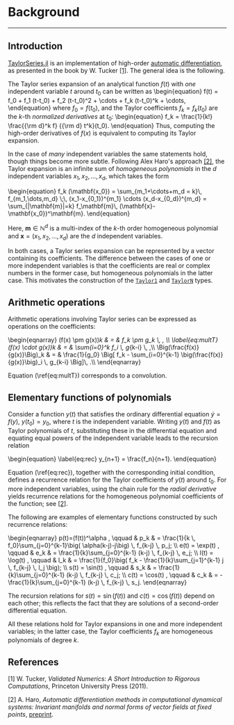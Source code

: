 # Background

---

## Introduction

[TaylorSeries.jl](https://github.com/lbenet/TaylorSeries.jl) is an implementation
of high-order
[automatic differentiation](http://en.wikipedia.org/wiki/Automatic_differentiation),
as presented in the book by W. Tucker [[1]](background.md#references). The general
idea is the following.

The Taylor series expansion of an analytical function
$f(t)$ with *one* independent variable $t$ around $t_0$ can be written as
\\begin{equation}
f(t) = f_0 + f_1 (t-t_0) + f_2 (t-t_0)^2 + \\cdots + f_k (t-t_0)^k + \\cdots,
\\end{equation}
where $f_0=f(t_0)$, and the Taylor coefficients $f_k = f_k(t_0)$ are the
$k$-th *normalized derivatives* at $t_0$:
\\begin{equation}
f_k = \\frac{1}{k!} \\frac{{\\rm d}^k f} {{\\rm d} t^k}(t_0).
\\end{equation}
Thus, computing the high-order derivatives of $f(x)$ is equivalent to computing
its Taylor expansion.

In the case of *many* independent variables the same statements hold, though
things become more subtle. Following Alex Haro's approach
[[2]](background.md#references), the Taylor
expansion is an infinite sum of *homogeneous polynomials* in the $d$ independent
variables $x_1, x_2, \dots, x_d$, which takes the form

\\begin{equation}
f_k (\\mathbf{x_0}) = \\sum_{m_1+\\cdots+m_d = k}\\, f_{m_1,\\dots,m_d} \\;\\,
(x_1-x_{0_1})^{m_1} \\cdots (x_d-x_{0_d})^{m_d} =
\\sum_{|\\mathbf{m}|=k} f_\\mathbf{m}\\, (\\mathbf{x}-\\mathbf{x_0})^\\mathbf{m}.
\\end{equation}

Here, $\mathbf{m}\in \mathbb{N}^d$ is a multi-index of the $k$-th order
homogeneous polynomial and $\mathbf{x}=(x_1,x_2,\ldots,x_d)$ are the
$d$ independent variables.

In both cases, a Taylor series expansion can be represented by a
vector containing its coefficients. The difference between the cases of
one or more independent variables is that the
coefficients are real or complex numbers in the former case, but
homogeneous polynomials in the latter case. This motivates
the construction of the [`Taylor1`](@ref) and [`TaylorN`](@ref) types.

## Arithmetic operations

Arithmetic operations involving Taylor series can be expressed as
operations on the coefficients:

\\begin{eqnarray}
(f(x) \\pm g(x))_k & = & f_k \\pm g_k \\, , \\\\
\\label{eq:multT}
(f(x) \\cdot g(x))_k & = & \\sum_{i=0}^k f_i \\, g_{k-i} \\, ,\\\\
\\Big(\\frac{f(x)}{g(x)}\\Big)_k & = & \\frac{1}{g_0} \\Big[ f_k -
\\sum\_{i=0}^{k-1} \\big(\\frac{f(x)}{g(x)}\\big)_i \\, g\_{k-i} \\Big]\\, .\\\\
\\end{eqnarray}

Equation (\\ref{eq:multT}) corresponds to a convolution.

## Elementary functions of polynomials

Consider a function $y(t)$ that satisfies the ordinary differential equation
$\dot{y} = f(y)$, $y(t_0)=y_0$, where $t$ is the independent variable.
Writing $y(t)$ and $f(t)$ as Taylor polynomials of $t$, substituting these in the
differential equation and equating equal powers of
the independent variable leads to the recursion relation

\\begin{equation}
\\label{eq:rec}
y_{n+1} = \frac{f_n}{n+1}.
\\end{equation}

Equation (\\ref{eq:rec}), together with the corresponding initial condition,
defines a recurrence relation
for the Taylor coefficients of $y(t)$ around $t_0$. For more independent
variables, using the chain rule for the *radial derivative*
yields recurrence relations for the homogeneous polynomial coefficients
of the function; see [[2]](background.md#references).

The following are  examples of elementary functions constructed by
such recurrence relations:

\\begin{eqnarray}
p(t)=(f(t))^\\alpha , \\qquad &
  p_k & = \\frac{1}{k \\, f_0}\\sum_{j=0}^{k-1}\\big( \\alpha(k-j)-j\\big)
  \\, f_{k-j} \\, p_j; \\\\
e(t) = \\exp(t) , \\qquad &
  e_k & = \\frac{1}{k}\\sum_{j=0}^{k-1} (k-j) \\, f_{k-j} \\, e_j; \\\\
l(t) = \\log(t) , \\qquad &
  l_k & = \\frac{1}{f_0}\\big( f_k - \\frac{1}{k}\\sum_{j=1}^{k-1} j
    \\, f_{k-j} \\, l_j \\big); \\\\
s(t) = \\sin(t) , \\qquad &
  s_k & = \\frac{1}{k}\\sum_{j=0}^{k-1} (k-j) \\, f_{k-j} \\, c_j; \\\\
c(t) = \\cos(t) , \\qquad &
  c_k & = -\\frac{1}{k}\\sum_{j=0}^{k-1} (k-j) \\, f_{k-j} \\, s_j.
\\end{eqnarray}

The recursion relations for $s(t) = \sin\big(f(t)\big)$ and
$c(t) = \cos\big(f(t)\big)$ depend
on each other; this reflects the fact that they are solutions of a second-order
differential equation.

All these relations hold for Taylor expansions in one
and more independent variables; in the latter case, the Taylor coefficients
$f_k$ are homogeneous polynomials of degree $k$.

## References

[1] W. Tucker, *Validated Numerics: A Short Introduction to Rigorous
Computations*, Princeton University Press (2011).

[2] A. Haro, *Automatic differentiation methods in computational dynamical
systems: Invariant manifolds and normal forms of vector fields at fixed points*,
[preprint](http://www.maia.ub.es/~alex/admcds/admcds.pdf).
